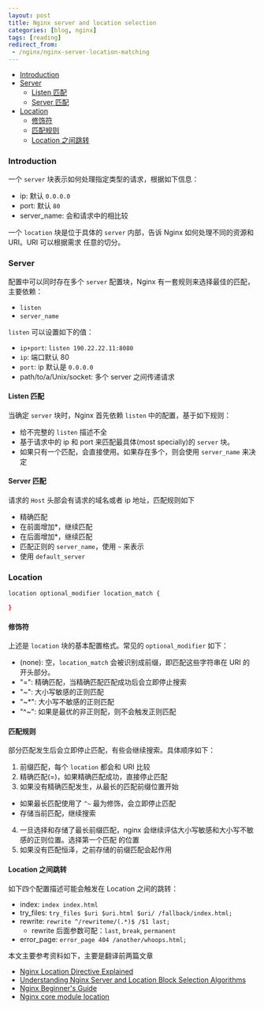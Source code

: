 ```yaml
---
layout: post
title: Nginx server and location selection
categories: [blog, nginx]
tags: [reading]
redirect_from:
 - /nginx/nginx-server-location-matching
---
```


+ [Introduction](#i)
+ [Server](#s)
  + [Listen 匹配](#li-m)
  + [Server 匹配](#se-m)
+ [Location](#l-m-r)
  + [修饰符](#l-m)
  + [匹配规则](#m-r)
  + [Location 之间跳转](#redirect)

<a id="i"></a>

### Introduction

一个 `server` 块表示如何处理指定类型的请求，根据如下信息：

+ ip: 默认 `0.0.0.0`
+ port: 默认 `80`
+ server\_name: 会和请求中的相比较

一个 `location` 块是位于具体的 `server` 内部，告诉 Nginx 如何处理不同的资源和 URI。URI 可以根据需求
任意的切分。

<a id="s"></a>

### Server

配置中可以同时存在多个 `server` 配置块，Nginx 有一套规则来选择最佳的匹配，主要依赖：

+ `listen`
+ `server_name`

`listen` 可以设置如下的值：

+ `ip+port`: `listen 190.22.22.11:8080`
+ `ip`: 端口默认 80
+ `port`: ip 默认是 `0.0.0.0`
+ path/to/a/Unix/socket: 多个 server 之间传递请求

<a id="li-m"></a>

#### Listen 匹配
当确定 `server` 块时，Nginx 首先依赖 `listen` 中的配置，基于如下规则：

+ 给不完整的 `listen` 描述不全
+ 基于请求中的 ip 和 port 来匹配最具体(most specially)的 `server` 块。
+ 如果只有一个匹配，会直接使用。如果存在多个，则会使用 `server_name` 来决定

<a id="se-m"></a>

#### Server 匹配

请求的 `Host` 头部会有请求的域名或者 ip 地址，匹配规则如下

+ 精确匹配
+ 在前面增加\*，继续匹配
+ 在后面增加\*，继续匹配
+ 匹配正则的 `server_name`，使用 `~` 来表示
+ 使用 `default_server`

<a id="l-m-r"></a>

### Location

```bash
location optional_modifier location_match {

}
```

<a id="l-m"></a>

#### 修饰符

上述是 `location` 块的基本配置格式。常见的 `optional_modifier` 如下：

+ (none): 空，`location_match` 会被识别成前缀，即匹配这些字符串在 URI 的开头部分。
+ "=": 精确匹配，当精确匹配匹配成功后会立即停止搜索
+ "~": 大小写敏感的正则匹配
+ "~\*": 大小写不敏感的正则匹配
+ "^~": 如果是最优的非正则配，则不会触发正则匹配

<a id="m-r"></a>

#### 匹配规则

部分匹配发生后会立即停止匹配，有些会继续搜索。具体顺序如下：

1. 前缀匹配，每个 `location` 都会和 URI 比较
2. 精确匹配(=)，如果精确匹配成功，直接停止匹配
3. 如果没有精确匹配发生，从最长的匹配前缀位置开始
  + 如果最长匹配使用了 `^~` 最为修饰，会立即停止匹配
  + 存储当前匹配，继续搜索
4. 一旦选择和存储了最长前缀匹配，nginx 会继续评估大小写敏感和大小写不敏感的正则位置。选择第一个匹配
的位置
5. 如果没有匹配恒泽，之前存储的前缀匹配会起作用

<a id="redirect"></a>

#### Location 之间跳转

如下四个配置描述可能会触发在 Location 之间的跳转：

+ index: `index index.html`
+ try\_files: `try_files $uri $uri.html $uri/ /fallback/index.html;`
+ rewrite: `rewrite ^/rewriteme/(.*)$ /$1 last;`
  + rewrite 后面参数可配：`last`, `break`, `permanent`
+ error\_page: `error_page 404 /another/whoops.html;`

本文主要参考资料如下，主要是翻译前两篇文章

+ [Nginx Location Directive Explained](https://www.keycdn.com/support/nginx-location-directive)
+ [Understanding Nginx Server and Location Block Selection Algorithms](https://www.digitalocean.com/community/tutorials/understanding-nginx-server-and-location-block-selection-algorithms)
+ [Nginx Beginner's Guide](http://nginx.org/en/docs/beginners_guide.html)
+ [Nginx core module location](http://nginx.org/en/docs/http/ngx_http_core_module.html#location)

